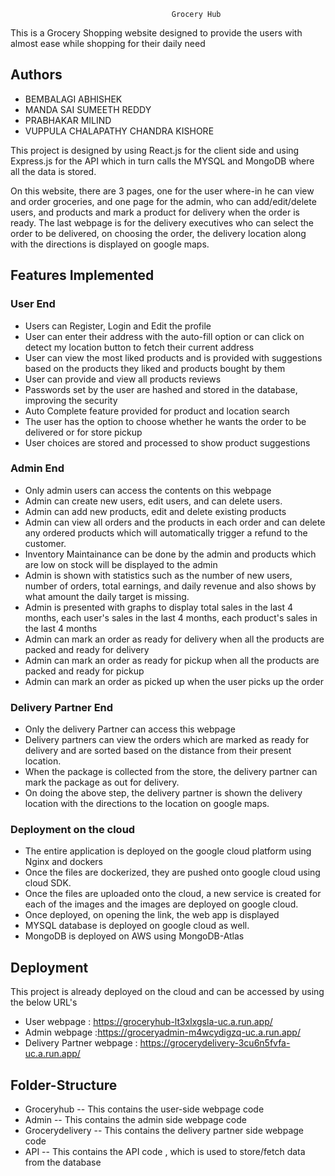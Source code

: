 
                                        Grocery Hub

This is a Grocery Shopping website designed to provide the users with almost ease while shopping for their daily need



## Authors

- BEMBALAGI ABHISHEK
- MANDA SAI SUMEETH REDDY
- PRABHAKAR MILIND
- VUPPULA CHALAPATHY CHANDRA KISHORE


This project is designed by using React.js for the client side and using Express.js for the API which in turn calls the MYSQL and MongoDB where all the data is stored.

On this website, there are 3 pages, one for the user where-in he can view and order groceries, and one page for the admin, who can add/edit/delete users, and products and mark a product for delivery when the order is ready. The last webpage is for the delivery executives who can select the order to be delivered, on choosing the order, the delivery location along with the directions is displayed on google maps.
## Features Implemented

### User End
- Users can Register, Login and Edit the profile
- User can enter their address with the auto-fill option or can click on detect my location button to fetch their current address
- User can view the most liked products and is provided with suggestions based on the products they liked and products bought by them
- User can provide and view all products reviews
- Passwords set by the user are hashed and stored in the database, improving the security
- Auto Complete feature provided for product and location search
- The user has the option to choose whether he wants the order to be delivered or for store pickup
- User choices are stored and processed to show product suggestions

### Admin End 
- Only admin users can access the contents on this webpage
- Admin can create new users, edit users, and can delete users.
- Admin can add new products, edit and delete existing products
- Admin can view all orders and the products in each order and can delete any ordered products which will automatically trigger a refund to the customer.
- Inventory Maintainance can be done by the admin and products which are low on stock will be displayed to the admin
- Admin is shown with statistics such as the number of new users, number of orders, total earnings, and daily revenue and also shows by what amount the daily target is missing.
- Admin is presented with graphs to display total sales in the last 4 months, each user's sales in the last 4 months, each product's sales in the last 4 months
- Admin can mark an order as ready for delivery when all the products are packed and ready for delivery 
- Admin can mark an order as ready for pickup when all the products are packed and ready for pickup
- Admin can mark an order as picked up when the user picks up the order 

### Delivery Partner End
- Only the delivery Partner can access this webpage
- Delivery partners can view the orders which are marked as ready for delivery and are sorted based on the distance from their present location.
- When the package is collected from the store, the delivery partner can mark the package as out for delivery.
- On doing the above step, the delivery partner is shown the delivery location with the directions to the location on google maps.

### Deployment on the cloud
- The entire application is deployed on the google cloud platform using Nginx and dockers
- Once the files are dockerized, they are pushed onto google cloud using cloud SDK.
- Once the files are uploaded onto the cloud, a new service is created for each of the images and the images are deployed on google cloud.
- Once deployed, on opening the link, the web app is displayed
- MYSQL database is deployed on google cloud as well.
- MongoDB is deployed on AWS using MongoDB-Atlas
## Deployment

This project is already deployed on the cloud and can be accessed by using the below URL's

- User webpage : https://groceryhub-lt3xlxgsla-uc.a.run.app/
- Admin webpage :https://groceryadmin-m4wcydigzq-uc.a.run.app/
- Delivery Partner webpage : https://grocerydelivery-3cu6n5fvfa-uc.a.run.app/




## Folder-Structure

- Groceryhub -- This contains the user-side webpage code
- Admin -- This contains the admin side webpage code
- Grocerydelivery -- This contains the delivery partner side webpage code
- API -- This contains the API code , which is used to store/fetch data from the database